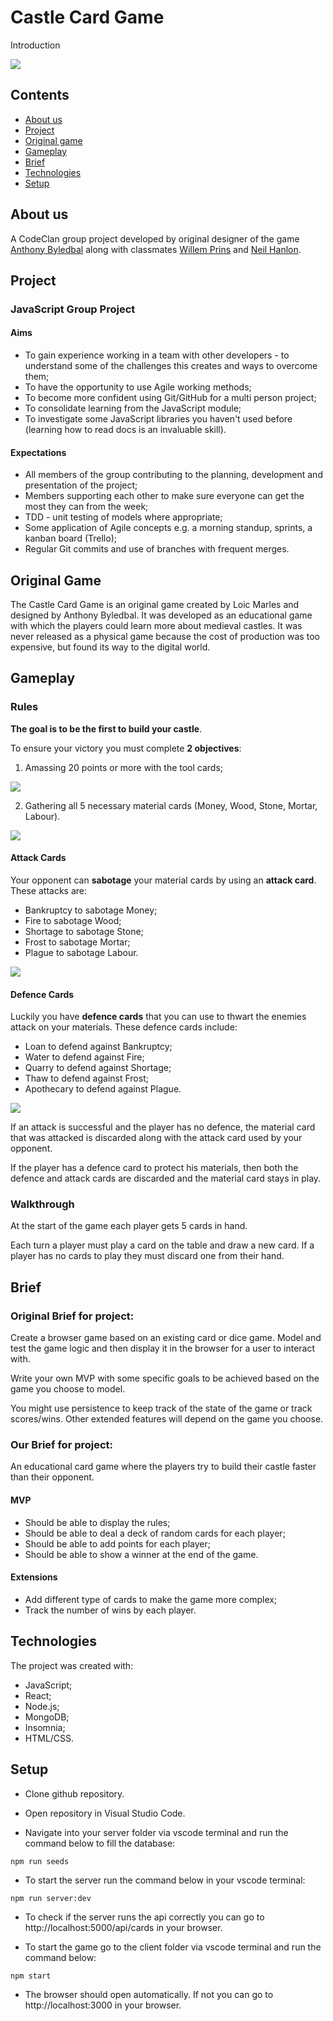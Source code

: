 # Castle Card Game

Introduction

![](https://github.com/PrinsWillem/castle_game_project/blob/main/client/public/images/castle-logo.png?raw=true)

## Contents
* [About us](#about-us)
* [Project](#Project)
* [Original game](#original-game)
* [Gameplay](#Gameplay)
* [Brief](#Brief)
* [Technologies](#Technologies)
* [Setup](#Setup)

## About us
A CodeClan group project developed by original designer of the game [Anthony Byledbal](#https://github.com/ByAnthony) along with classmates [Willem Prins](#https://github.com/PrinsWillem) and [Neil Hanlon](#https://github.com/NeilH2).

## Project
### JavaScript Group Project
#### Aims
* To gain experience working in a team with other developers - to understand some of the challenges this creates and ways to overcome them;
* To have the opportunity to use Agile working methods;
* To become more confident using Git/GitHub for a multi person project;
* To consolidate learning from the JavaScript module;
* To investigate some JavaScript libraries you haven't used before (learning how to read docs is an invaluable skill).

#### Expectations
* All members of the group contributing to the planning, development and presentation of the project;
* Members supporting each other to make sure everyone can get the most they can from the week;
* TDD - unit testing of models where appropriate;
* Some application of Agile concepts e.g. a morning standup, sprints, a kanban board (Trello);
* Regular Git commits and use of branches with frequent merges.

## Original Game
The Castle Card Game is an original game created by Loic Marles and designed by Anthony Byledbal. It was developed as an educational game with which the players could learn more about medieval castles. It was never released as a physical game because the cost of production was too expensive, but found its way to the digital world.

## Gameplay

### Rules

**The goal is to be the first to build your castle**.

To ensure your victory you must complete **2 objectives**:
1. Amassing 20 points or more with the tool cards;

![](https://github.com/PrinsWillem/castle_game_project/blob/main/client/public/images/tool-cards.png?raw=true)

2. Gathering all 5 necessary material cards (Money, Wood, Stone, Mortar, Labour).

![](https://github.com/PrinsWillem/castle_game_project/blob/main/client/public/images/material-cards.png?raw=true)

#### Attack Cards

Your opponent can **sabotage** your material cards by using an **attack card**. These attacks are:
- Bankruptcy to sabotage Money;
- Fire to sabotage Wood;
- Shortage to sabotage Stone;
- Frost to sabotage Mortar;
- Plague to sabotage Labour.

![](https://github.com/PrinsWillem/castle_game_project/blob/main/client/public/images/attack-cards.png?raw=true)

#### Defence Cards

Luckily you have **defence cards** that you can use to thwart the enemies attack on your materials. These defence cards include:
- Loan to defend against Bankruptcy;
- Water to defend against Fire;
- Quarry to defend against Shortage;
- Thaw to defend against Frost;
- Apothecary to defend against Plague.

![](https://github.com/PrinsWillem/castle_game_project/blob/main/client/public/images/defence-cards.png?raw=true)

If an attack is successful and the player has no defence, the material card that was attacked is discarded along with the attack card used by your opponent.

If the player has a defence card to protect his materials, then both the defence and attack cards are discarded and the material card stays in play.

### Walkthrough

At the start of the game each player gets 5 cards in hand.

Each turn a player must play a card on the table and draw a new card. If a player has no cards to play they must discard one from their hand.

## Brief
### **Original Brief for project:**

Create a browser game based on an existing card or dice game. Model and test the game logic and then display it in the browser for a user to interact with.

Write your own MVP with some specific goals to be achieved based on the game you choose to model.

You might use persistence to keep track of the state of the game or track scores/wins. Other extended features will depend on the game you choose.

### **Our Brief for project:**
An educational card game where the players try to build their castle faster than their opponent.

#### MVP
* Should be able to display the rules;
* Should be able to deal a deck of random cards for each player;
* Should be able to add points for each player;
* Should be able to show a winner at the end of the game.

#### Extensions
* Add different type of cards to make the game more complex;
* Track the number of wins by each player.

## Technologies
The project was created with:
- JavaScript;
- React;
- Node.js;
- MongoDB;
- Insomnia;
- HTML/CSS.

## Setup
- Clone github repository.

- Open repository in Visual Studio Code.

- Navigate into your server folder via vscode terminal and run the command below to fill the database:
```
npm run seeds 
```

- To start the server run the command below in your vscode terminal:
```
npm run server:dev
```

- To check if the server runs the api correctly you can go to http://localhost:5000/api/cards in your browser.

- To start the game go to the client folder via vscode terminal and run the command below:
```
npm start
```

- The browser should open automatically. If not you can go to http://localhost:3000 in your browser.

